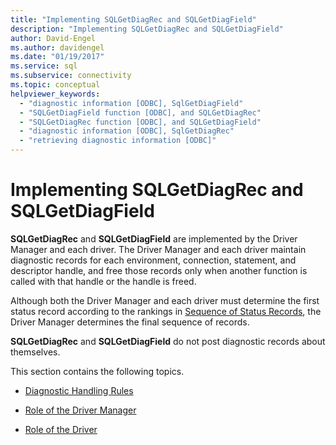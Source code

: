 ```yaml
---
title: "Implementing SQLGetDiagRec and SQLGetDiagField"
description: "Implementing SQLGetDiagRec and SQLGetDiagField"
author: David-Engel
ms.author: davidengel
ms.date: "01/19/2017"
ms.service: sql
ms.subservice: connectivity
ms.topic: conceptual
helpviewer_keywords:
  - "diagnostic information [ODBC], SqlGetDiagField"
  - "SQLGetDiagField function [ODBC], and SQLGetDiagRec"
  - "SQLGetDiagRec function [ODBC], and SQLGetDiagField"
  - "diagnostic information [ODBC], SqlGetDiagRec"
  - "retrieving diagnostic information [ODBC]"
---
```

# Implementing SQLGetDiagRec and SQLGetDiagField
**SQLGetDiagRec** and **SQLGetDiagField** are implemented by the Driver Manager and each driver. The Driver Manager and each driver maintain diagnostic records for each environment, connection, statement, and descriptor handle, and free those records only when another function is called with that handle or the handle is freed.  
  
 Although both the Driver Manager and each driver must determine the first status record according to the rankings in [Sequence of Status Records](../../../odbc/reference/develop-app/sequence-of-status-records.md), the Driver Manager determines the final sequence of records.  
  
 **SQLGetDiagRec** and **SQLGetDiagField** do not post diagnostic records about themselves.  
  
 This section contains the following topics.  
  
-   [Diagnostic Handling Rules](../../../odbc/reference/develop-app/diagnostic-handling-rules.md)  
  
-   [Role of the Driver Manager](../../../odbc/reference/develop-app/role-of-the-driver-manager.md)  
  
-   [Role of the Driver](../../../odbc/reference/develop-app/role-of-the-driver.md)
